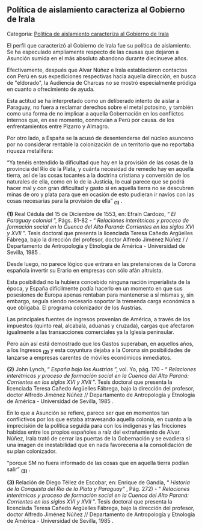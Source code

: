 ## Política de aislamiento caracteriza al Gobierno de Irala

Categoría: [Política de aislamiento caracteriza al Gobierno de Irala](http://descubrircorrientes.com.ar/2012/index.php/3193-historia-desde-el-origen-hasta-1814/tierra-argentina-1492-1588/segunda-gobernacion-de-irala/politica-de-aislamiento-caracteriza-al-gobierno-de-irala)

El perfil que caracterizó al Gobierno de Irala fue su política de aislamiento. Se ha especulado ampliamente respecto de las causas que dejaron a Asunción sumida en el más absoluto abandono durante diecinueve años.

Efectivamente, después que Alvar Núñez e Irala establecieron contactos con Perú en sus expediciones respectivas hacia aquella dirección, en busca de "eldorado", la Audiencia de Charcas no se mostró especialmente pródiga en cuanto a ofrecimiento de ayuda.

Esta actitud se ha interpretado como un deliberado intento de aislar a Paraguay, no fuera a reclamar derechos sobre el metal potosino, y también como una forma de no implicar a aquella Gobernación en los conflictos internos que, en ese momento, conmovían a Perú por causa. de los enfrentamientos entre Pizarro y Almagro.

Por otro lado, a España se la acusó de desentenderse del núcleo asunceno por no considerar rentable la colonización de un territorio que no reportaba riqueza metalífera:

“Ya tenéis entendido la dificultad que hay en la provisión de las cosas de la provincia del Río de la Plata, y cuánta necesidad de remedio hay en aquella tierra, así de las cosas tocantes a la doctrina cristiana y conversión de los naturales de ella, como en lo de la Justicia, lo cual parece que se podrá hacer mal y con gran dificultad y gasto si en aquella tierra no se descubren minas de oro y plata para que en ocasión de esto pudieran ir navíos con las cosas necesarias para la provisión de ella” <sub><strong><span><span>(1)</span></span></strong></sub> .  

**(1)** Real Cédula del 15 de Diciembre de 1553, en: Efraín Cardozo, “ _El Paraguay colonial_ ”, Págs. 81-82 - “ _Relaciones interétnicas y proceso de formación social en la Cuenca del Alto Paraná: Corrientes en los siglos XVI y XVII_ ”. Tesis doctoral que presenta la licenciada Teresa Cañedo Argüelles Fábrega, bajo la dirección del profesor, doctor Alfredo Jiménez Núñez / / Departamento de Antropología y Etnología de América - Universidad de Sevilla, 1985 .

Desde luego, no parece lógico que entrara en las pretensiones de la Corona española invertir su Erario en empresas con sólo afán altruista.

Esta posibilidad no la hubiera concebido ninguna nación imperialista de la época, y España difícilmente podía hacerlo en un momento en que sus posesiones de Europa apenas rentaban para mantenerse a sí mismas y, sin embargo, seguía siendo necesario soportar la tremenda carga económica a que obligaba. El programa colonizador de los Austrias.

Las principales fuentes de ingresos provenían de América, a través de los impuestos (quinto real, alcabala, aduanas y cruzada), cargas que afectaron igualmente a las transacciones comerciales ya la Iglesia peninsular.

Pero aún así está demostrado que los Gastos superaban, en aquellos años, a los Ingresos <sub><strong><span><span>(2)</span></span></strong></sub> y esta coyuntura dejaba a la Corona sin posibilidades de lanzarse a empresas carentes de móviles económicos inmediatos.

**(2)** John Lynch, “ _España bajo los Austrias_ ”, vol. Yo, pág. 170 \- “ _Relaciones interétnicas y proceso de formación social en la Cuenca del Alto Paraná: Corrientes en los siglos XVI y XVII_ ”. Tesis doctoral que presenta la licenciada Teresa Cañedo Argüelles Fábrega, bajo la dirección del profesor, doctor Alfredo Jiménez Núñez // Departamento de Antropología y Etnología de América - Universidad de Sevilla, 1985 .  

En lo que a Asunción se refiere, parece ser que en momentos tan conflictivos por los que estaba atravesando aquella colonia, en cuanto a la imprecisión de la política seguida para con los indígenas y las fricciones habidas entre los propios españoles a raíz del extrañamiento de Alvar. Núñez, Irala trató de cerrar las puertas de la Gobernación y se evadiera sí una imagen de inestabilidad que en nada favorecería a la consolidación de su plan colonizador.  

“porque SM no fuera informado de las cosas que en aquella tierra podían salir” <sub><strong><span><span>(3)</span></span></strong></sub> .  

**(3)** Relación de Diego Téllez de Escobar, en: Enrique de Gandía, “ _Historia de la Conquista del Río de la Plata y Paraguay"_ , Pág. 272) - " _Relaciones interétnicas y proceso de formación social en la Cuenca del Alto Paraná: Corrientes en los siglos XVI y XVII_ ”. Tesis doctoral que presenta la licenciada Teresa Cañedo Argüelles Fábrega, bajo la dirección del profesor, doctor Alfredo Jiménez Núñez // Departamento de Antropología y Etnología de América - Universidad de Sevilla, 1985 .